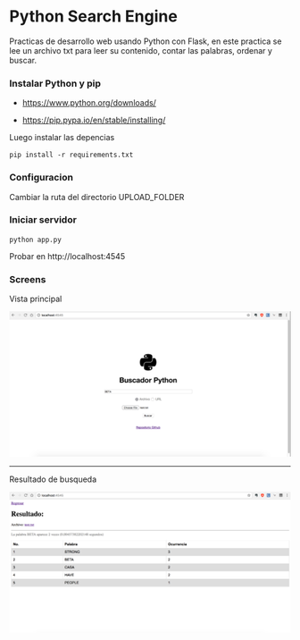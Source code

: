 
# Python Search Engine


Practicas de desarrollo web usando Python con Flask, en este practica se lee un archivo txt para leer su contenido, contar las palabras, ordenar y buscar.


### Instalar Python y pip

-  https://www.python.org/downloads/

-  https://pip.pypa.io/en/stable/installing/

Luego instalar las depencias

    pip install -r requirements.txt

### Configuracion

Cambiar la ruta del directorio UPLOAD_FOLDER

### Iniciar servidor

    python app.py

Probar en http://localhost:4545

### Screens

Vista principal

<img src="https://raw.githubusercontent.com/juliocesar-io/python-search-engine/master/static/img/screenshot-1.png">

--- 

Resultado de busqueda 

<img src="https://raw.githubusercontent.com/juliocesar-io/python-search-engine/master/static/img/screenshot-2.png">
